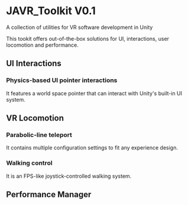 # JAVR_Toolkit V0.1
A collection of utilities for VR software development in Unity

This tookit offers out-of-the-box solutions for UI, interactions, user locomotion and performance. 

## UI Interactions

### Physics-based UI pointer interactions
It features a world space pointer that can interact with Unity's built-in UI system.

## VR Locomotion

### Parabolic-line teleport
It contains multiple configuration settings to fit any experience design.

### Walking control
It is an FPS-like joystick-controlled walking system.

## Performance Manager


